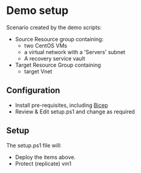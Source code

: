 # Demo setup
Scenario created by the demo scripts:
- Source Resource group containing:
  - two CentOS VMs
  - a virtual network with a 'Servers' subnet
  - A recovery service vault
- Target Resource Group containing
    - target Vnet

## Configuration
- Install pre-requisites, including [Bicep](https://docs.microsoft.com/en-us/azure/azure-resource-manager/bicep/install#manual-with-powershell)
- Review & Edit setup.ps1 and change as required

## Setup

The setup.ps1 file will:
- Deploy the items above.
- Protect (replicate) vm1
